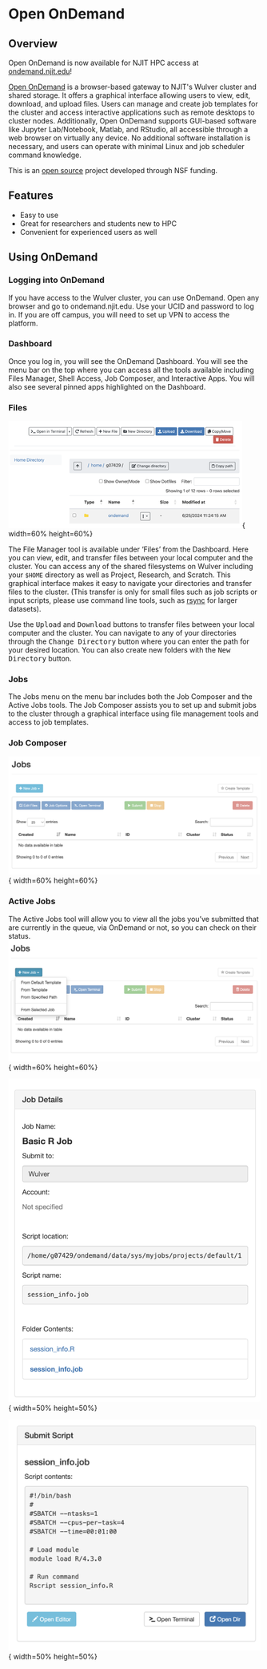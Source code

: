 # Open OnDemand

## Overview

Open OnDemand is now available for NJIT HPC access at [ondemand.njit.edu](https://ondemand.njit.edu)!




[Open OnDemand](https://openondemand.org/) is a browser-based gateway to NJIT's Wulver cluster and shared storage. It offers a graphical interface allowing users to view, edit, download, and upload files. Users can manage and create job templates for the cluster and access interactive applications such as remote desktops to cluster nodes. Additionally, Open OnDemand supports GUI-based software like Jupyter Lab/Notebook, Matlab, and RStudio, all accessible through a web browser on virtually any device. No additional software installation is necessary, and users can operate with minimal Linux and job scheduler command knowledge.


This is an [open source](https://openondemand.org/) project developed through NSF funding.

## Features

* Easy to use
* Great for researchers and students new to HPC
* Convenient for experienced users as well

## Using OnDemand


### Logging into OnDemand

If you have access to the Wulver cluster, you can use OnDemand. Open any browser and go to ondemand.njit.edu. Use your UCID and password to log in. If you are off campus, you will need to set up VPN to access the platform.


### Dashboard

Once you log in, you will see the OnDemand Dashboard. You will see the menu bar on the top where you can access all the tools available including Files Manager, Shell Access, Job Composer, and Interactive Apps. You will also see several pinned apps highlighted on the Dashboard.

### Files

![files.png](../assets/ondemand/files.png){ width=60% height=60%}

The File Manager tool is available under ‘Files’ from the Dashboard. Here you can view, edit, and transfer files between your local computer and the cluster. You can access any of the shared filesystems on Wulver including your `$HOME` directory as well as Project, Research, and Scratch. This graphical interface makes it easy to navigate your directories and transfer files to the cluster. (This transfer is only for small files such as job scripts or input scripts, please use command line tools, such as [rsync](https://linux.die.net/man/1/rsync) for larger datasets).

Use the <kbd>Upload</kbd> and <kbd>Download</kbd> buttons to transfer files between your local computer and the cluster. You can navigate to any of your directories through the <kbd>Change Directory</kbd> button where you can enter the path for your desired location. You can also create new folders with the <kbd>New Directory</kbd> button.

### Jobs

The Jobs menu on the menu bar includes both the Job Composer and the Active Jobs tools. The Job Composer assists you to set up and submit jobs to the cluster through a graphical interface using file management tools and access to job templates. 

### Job Composer

![jobs.png](../assets/ondemand/jobs.png){ width=60% height=60%}

### Active Jobs

The Active Jobs tool will allow you to view all the jobs you’ve submitted that are currently in the queue, via OnDemand or not, so you can check on their status.   
![job_submit1.png](../assets/ondemand/job_submit1.png){ width=60% height=60%}

![job_submit2.png](../assets/ondemand/job_submit2.png){ width=50% height=50%}

![job_submit3.png](../assets/ondemand/job_submit3.png){ width=50% height=50%}
